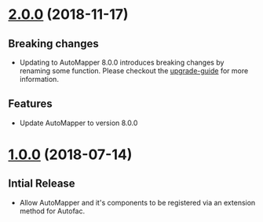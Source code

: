 # [2.0.0](https://www.nuget.org/packages/AutoMapper.Extensions.Autofac.DependencyInjection/2.0.0) (2018-11-17)

## Breaking changes

* Updating to AutoMapper 8.0.0 introduces breaking changes by renaming some function. Please checkout the [upgrade-guide](https://github.com/AutoMapper/AutoMapper/blob/master/docs/8.0-Upgrade-Guide.md) for more information.

## Features

* Update AutoMapper to version 8.0.0

# [1.0.0](https://www.nuget.org/packages/AutoMapper.Extensions.Autofac.DependencyInjection/1.0.0) (2018-07-14)

## Intial Release

* Allow AutoMapper and it's components to be registered via an extension method for Autofac.